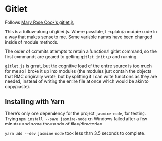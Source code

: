 # Gitlet

Follows [Mary Rose Cook's gitlet.js](http://gitlet.maryrosecook.com/docs/gitlet.html)

This is a follow-along of gitlet.js. Where possible, I explain/annotate code
in a way that makes sense to me. Some variable names have been changed inside
of module methods.

The order of commits attempts to retain a functional gitlet command, so
the first commands are geared to getting `gitlet init` up and running.

`gitlet.js` is great, but the cognitive load of the entire source is too much
 for me so I broke it up into modules (the modules just contain the objects
 that RMC originally wrote, but by splitting it I can write functions as they
 are needed, instead of writing the entire file at once which would be akin
 to copy/paste).

## Installing with Yarn

There's only one dependency for the project `jasmine-node`, for testing.
Trying `npm install --save jasmine-node` on Windows failed after a few
minutes and some thousands of files/directories.

`yarn add --dev jasmine-node` took less than 3.5 seconds to complete.
